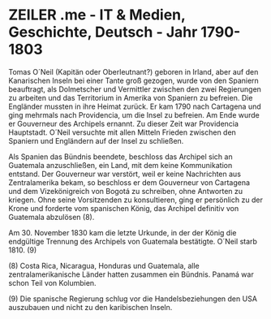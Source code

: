 # ZEILER .me - IT & Medien, Geschichte, Deutsch - Jahr 1790-1803

Tomas O´Neil (Kapitän oder Oberleutnant?) geboren in Irland, aber auf den Kanarischen Inseln bei einer Tante groß gezogen, wurde von den Spaniern beauftragt, als Dolmetscher und Vermittler zwischen den zwei Regierungen zu arbeiten und das Territorium in Amerika von Spaniern zu befreien. Die Engländer mussten in ihre Heimat zurück. Er kam 1790 nach Cartagena und ging mehrmals nach Providencia, um die Insel zu befreien. Am Ende wurde er Gouverneur des Archipels ernannt. Zu dieser Zeit war Providencia Hauptstadt. O´Neil versuchte mit allen Mitteln Frieden zwischen den Spaniern und Engländern auf der Insel zu schließen.

Als Spanien das Bündnis beendete, beschloss das Archipel sich an Guatemala anzuschließen, ein Land, mit dem keine Kommunikation entstand. Der Gouverneur war verstört, weil er keine Nachrichten aus Zentralamerika bekam, so beschloss er dem Gouverneur von Cartagena und dem Vizekönigreich von Bogotá zu schreiben, ohne Antworten zu kriegen. Ohne seine Vorsitzenden zu konsultieren, ging er persönlich zu der Krone und forderte vom spanischen König, das Archipel definitiv von Guatemala abzulösen (8).

Am 30. November 1830 kam die letzte Urkunde, in der der König die endgültige Trennung des Archipels von Guatemala bestätigte. O´Neil starb 1810. (9)

(8) Costa Rica, Nicaragua, Honduras und Guatemala, alle zentralamerikanische Länder hatten zusammen ein Bündnis. Panamá war schon Teil von Kolumbien.

(9) Die spanische Regierung schlug vor die Handelsbeziehungen den USA auszubauen und nicht zu den karibischen Inseln.